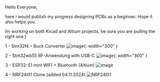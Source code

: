 Hello Everyone,

here i would publish my progress designing PCBs as a beginner. Hope it also helps you.

Im working on both Kicad and Altium projects, be sure you are pulling the right one:)

1 - Stm32f4 – Buck Converter 
![image](https://github.com/user-attachments/assets/4f75bee0-10a4-406a-a5fb-f8084441319b){: width="300" }

2 - Stm32wb55 RF-Anwendung with USB-C 
![image](https://github.com/user-attachments/assets/b014d75c-d38b-489f-9251-997bb3b2e229){: width="300" }

3 - ESP32-S1 mini WIFI + Bluetooth (Altium)
![image](https://github.com/user-attachments/assets/67a4d338-dec8-43ce-83a8-a835c45db897)

4 - NRF24l01 Clone (added 04.11.2024)
![NRF24l01](https://github.com/user-attachments/assets/34e8281d-69ff-444c-b559-8aab997a372f)




